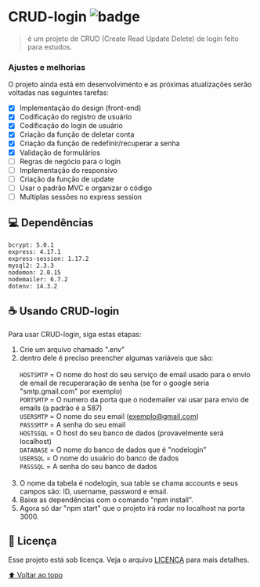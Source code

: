 # CRUD-login ![badge](https://img.shields.io/badge/license-MIT-sucess)

> é um projeto de CRUD (Create Read Update Delete) de login feito para estudos.

### Ajustes e melhorias

O projeto ainda está em desenvolvimento e as próximas atualizações serão voltadas nas seguintes tarefas:

- [x] Implementação do design (front-end)
- [x] Codificação do registro de usuário
- [x] Codificação do login de usuário
- [x] Criação da função de deletar conta
- [x] Criação da função de redefinir/recuperar a senha
- [x] Validação de formulários
- [ ] Regras de negócio para o login
- [ ] Implementação do responsivo
- [ ] Criação da função de update
- [ ] Usar o padrão MVC e organizar o código
- [ ] Multiplas sessões no express session

## 💻 Dependências

`bcrypt: 5.0.1`
<br>
`express: 4.17.1`
<br>
`express-session: 1.17.2`
<br>
`mysql2: 2.3.3`
<br>
`nodemon: 2.0.15`
<br>
`nodemailer: 6.7.2`
<br>
`dotenv: 14.3.2`

## ☕ Usando CRUD-login

Para usar CRUD-login, siga estas etapas:

1. Crie um arquivo chamado ".env"
2. dentro dele é preciso preencher algumas variáveis que são:<br><br>
  `HOSTSMTP` = O nome do host do seu serviço de email usado para o envio de email de recuperaração de senha (se for o google seria "smtp.gmail.com" por exemplo)<br>
  `PORTSMTP` = O numero da porta que o nodemailer vai usar para envio de emails (a padrão é a 587)<br>
  `USERSMTP` = O nome do seu email (exemplo@gmail.com)<br>
  `PASSSMTP` = A senha do seu email<br>
  `HOSTSSQL` = O host do seu banco de dados (provavelmente será localhost)<br>
  `DATABASE` = O nome do banco de dados que é "nodelogin"<br>
  `USERSQL` = O nome do usuário do banco de dados <br>
  `PASSSQL` = A senha do seu banco de dados<br><br>
4. O nome da tabela é nodelogin, sua table se chama accounts e seus campos são: ID, username, password e email.
7. Baixe as dependências com o comando "npm install".
8. Agora só dar "npm start" que o projeto irá rodar no localhost na porta 3000.

## 📝 Licença

Esse projeto está sob licença. Veja o arquivo [LICENÇA](https://github.com/matheus-valentim/CRUD-login/blob/main/LICENSE) para mais detalhes.

[⬆ Voltar ao topo](#CRUD-login)<br>
